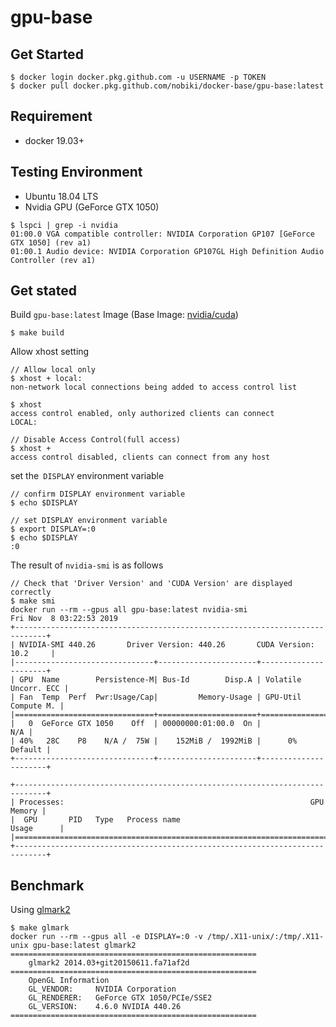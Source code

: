 # gpu-base

## Get Started

```
$ docker login docker.pkg.github.com -u USERNAME -p TOKEN
$ docker pull docker.pkg.github.com/nobiki/docker-base/gpu-base:latest
```

## Requirement

* docker 19.03+

## Testing Environment

* Ubuntu 18.04 LTS
* Nvidia GPU (GeForce GTX 1050)

```
$ lspci | grep -i nvidia
01:00.0 VGA compatible controller: NVIDIA Corporation GP107 [GeForce GTX 1050] (rev a1)
01:00.1 Audio device: NVIDIA Corporation GP107GL High Definition Audio Controller (rev a1)
```

## Get stated

Build `gpu-base:latest` Image (Base Image: [nvidia/cuda](https://hub.docker.com/r/nvidia/cuda))

```
$ make build
```

Allow xhost setting

```
// Allow local only
$ xhost + local:
non-network local connections being added to access control list

$ xhost
access control enabled, only authorized clients can connect
LOCAL:

// Disable Access Control(full access)
$ xhost +
access control disabled, clients can connect from any host
```

set the` DISPLAY` environment variable

```
// confirm DISPLAY environment variable
$ echo $DISPLAY

// set DISPLAY environment variable
$ export DISPLAY=:0
$ echo $DISPLAY
:0
```

The result of `nvidia-smi` is as follows

```
// Check that 'Driver Version' and 'CUDA Version' are displayed correctly
$ make smi
docker run --rm --gpus all gpu-base:latest nvidia-smi
Fri Nov  8 03:22:53 2019
+-----------------------------------------------------------------------------+
| NVIDIA-SMI 440.26       Driver Version: 440.26       CUDA Version: 10.2     |
|-------------------------------+----------------------+----------------------+
| GPU  Name        Persistence-M| Bus-Id        Disp.A | Volatile Uncorr. ECC |
| Fan  Temp  Perf  Pwr:Usage/Cap|         Memory-Usage | GPU-Util  Compute M. |
|===============================+======================+======================|
|   0  GeForce GTX 1050    Off  | 00000000:01:00.0  On |                  N/A |
| 40%   28C    P8    N/A /  75W |    152MiB /  1992MiB |      0%      Default |
+-------------------------------+----------------------+----------------------+

+-----------------------------------------------------------------------------+
| Processes:                                                       GPU Memory |
|  GPU       PID   Type   Process name                             Usage      |
|=============================================================================|
+-----------------------------------------------------------------------------+
```

## Benchmark

Using [glmark2](https://github.com/glmark2/glmark2)

```
$ make glmark
docker run --rm --gpus all -e DISPLAY=:0 -v /tmp/.X11-unix/:/tmp/.X11-unix gpu-base:latest glmark2
=======================================================
    glmark2 2014.03+git20150611.fa71af2d
=======================================================
    OpenGL Information
    GL_VENDOR:     NVIDIA Corporation
    GL_RENDERER:   GeForce GTX 1050/PCIe/SSE2
    GL_VERSION:    4.6.0 NVIDIA 440.26
=======================================================
```
